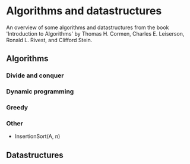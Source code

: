 # Algorithms and datastructures

An overview of some algorithms and datastructures from the book 'Introduction to Algorithms' by Thomas H. Cormen, Charles E. Leiserson, Ronald L. Rivest, and Clifford Stein.

## Algorithms

### Divide and conquer

### Dynamic programming

### Greedy

### Other

- InsertionSort(A, n)

## Datastructures
